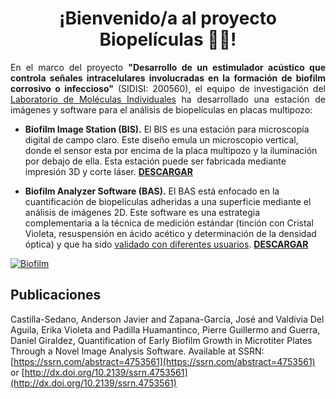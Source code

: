 <h1 align="center">¡Bienvenido/a al proyecto Biopelículas 👋😄!</h1>

<p align="justify"> En el marco del proyecto <strong>"Desarrollo de un estimulador acústico que controla señales intracelulares involucradas en la formación de biofilm corrosivo o infeccioso"</strong> (SIDISI: 200560), el equipo de investigación del <a href="https://investigacion.cayetano.edu.pe/catalogo/biotecnologia-lmi/" target="_blank" rel="noreferrer noopener">Laboratorio de Moléculas Individuales</a> ha desarrollado una estación de imágenes y software para el análisis de biopelículas en placas multipozo:
</p>

- **Biofilm Image Station (BIS).** El BIS es una estación para microscopía digital de campo claro. Este diseño emula un microscopio vertical, donde el sensor esta por encima de la placa multipozo y la iluminación por debajo de ella. Esta estación puede ser fabricada mediante impresión 3D y corte láser. **[DESCARGAR](https://github.com/Biofilm-Project/BIS)**

- **Biofilm Analyzer Software (BAS).** El BAS está enfocado en la cuantificación de biopelículas adheridas a una superficie mediante el análisis de imágenes 2D. Este software es una estrategia complementaria a la técnica de medición estándar (tinción con Cristal Violeta, resuspensión en ácido acético y determinación de la densidad óptica) y que ha sido <a href="docs/usability.html" target="_blank" rel="noreferrer noopener">validado con diferentes usuarios</a>. **[DESCARGAR](https://github.com/Biofilm-Project/BAS)**

<a href="https://youtu.be/V6LBSABOc2g?t=169">
   <img class="thumbnail" src="http://img.youtube.com/vi/V6LBSABOc2g/227.jpg" alt="Biofilm">
</a>

## Publicaciones

Castilla-Sedano, Anderson Javier and Zapana-García, José and Valdivia Del Aguila, Erika Violeta and Padilla Huamantinco, Pierre Guillermo and Guerra, Daniel Giraldez, Quantification of Early Biofilm Growth in Microtiter Plates Through a Novel Image Analysis Software. Available at SSRN: [https://ssrn.com/abstract=4753561](https://ssrn.com/abstract=4753561) or [http://dx.doi.org/10.2139/ssrn.4753561](http://dx.doi.org/10.2139/ssrn.4753561)